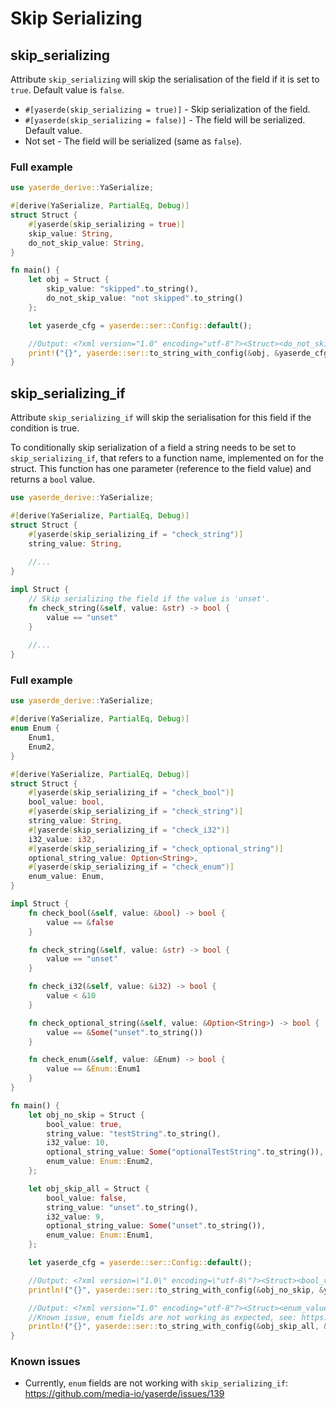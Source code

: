 # Skip Serializing

## skip_serializing

Attribute `skip_serializing` will skip the serialisation of the field if it is set to `true`. Default value is `false`. 

- `#[yaserde(skip_serializing = true)]` - Skip serialization of the field.
- `#[yaserde(skip_serializing = false)]` - The field will be serialized. Default value.
- Not set - The field will be serialized (same as `false`).

### Full example

```rust
use yaserde_derive::YaSerialize;

#[derive(YaSerialize, PartialEq, Debug)]
struct Struct {
    #[yaserde(skip_serializing = true)]
    skip_value: String,
    do_not_skip_value: String,
}

fn main() {
    let obj = Struct {
        skip_value: "skipped".to_string(),
        do_not_skip_value: "not skipped".to_string()
    };

    let yaserde_cfg = yaserde::ser::Config::default();

    //Output: <?xml version="1.0" encoding="utf-8"?><Struct><do_not_skip_value>not skipped</do_not_skip_value></Struct>
    print!("{}", yaserde::ser::to_string_with_config(&obj, &yaserde_cfg).ok().unwrap());
}
```

## skip_serializing_if

Attribute `skip_serializing_if` will skip the serialisation for this field if the condition is true.

To conditionally skip serialization of a field a string needs to be set to `skip_serializing_if`, that refers to a
function name, implemented on for the struct. This function has one parameter (reference to the field value) and returns a `bool` value.
```rust
use yaserde_derive::YaSerialize;

#[derive(YaSerialize, PartialEq, Debug)]
struct Struct {
    #[yaserde(skip_serializing_if = "check_string")]
    string_value: String,
    
    //...
}

impl Struct {
    // Skip serializing the field if the value is 'unset'.
    fn check_string(&self, value: &str) -> bool {
        value == "unset"
    }
    
    //...
}
```

### Full example

```rust
use yaserde_derive::YaSerialize;

#[derive(YaSerialize, PartialEq, Debug)]
enum Enum {
    Enum1,
    Enum2,
}

#[derive(YaSerialize, PartialEq, Debug)]
struct Struct {
    #[yaserde(skip_serializing_if = "check_bool")]
    bool_value: bool,
    #[yaserde(skip_serializing_if = "check_string")]
    string_value: String,
    #[yaserde(skip_serializing_if = "check_i32")]
    i32_value: i32,
    #[yaserde(skip_serializing_if = "check_optional_string")]
    optional_string_value: Option<String>,
    #[yaserde(skip_serializing_if = "check_enum")]
    enum_value: Enum,
}

impl Struct {
    fn check_bool(&self, value: &bool) -> bool {
        value == &false
    }

    fn check_string(&self, value: &str) -> bool {
        value == "unset"
    }

    fn check_i32(&self, value: &i32) -> bool {
        value < &10
    }

    fn check_optional_string(&self, value: &Option<String>) -> bool {
        value == &Some("unset".to_string())
    }

    fn check_enum(&self, value: &Enum) -> bool {
        value == &Enum::Enum1
    }
}

fn main() {
    let obj_no_skip = Struct {
        bool_value: true,
        string_value: "testString".to_string(),
        i32_value: 10,
        optional_string_value: Some("optionalTestString".to_string()),
        enum_value: Enum::Enum2,
    };

    let obj_skip_all = Struct {
        bool_value: false,
        string_value: "unset".to_string(),
        i32_value: 9,
        optional_string_value: Some("unset".to_string()),
        enum_value: Enum::Enum1,
    };

    let yaserde_cfg = yaserde::ser::Config::default();

    //Output: <?xml version=\"1.0\" encoding=\"utf-8\"?><Struct><bool_value>true</bool_value><string_value>testString</string_value><i32_value>10</i32_value><optional_string_value>optionalTestString</optional_string_value><enum_value>Enum2</enum_value></Struct>
    println!("{}", yaserde::ser::to_string_with_config(&obj_no_skip, &yaserde_cfg).ok().unwrap());

    //Output: <?xml version="1.0" encoding="utf-8"?><Struct><enum_value>Enum1</enum_value></Struct>
    //Known issue, enum fields are not working as expected, see: https://github.com/media-io/yaserde/issues/139
    println!("{}", yaserde::ser::to_string_with_config(&obj_skip_all, &yaserde_cfg).ok().unwrap());
}
```

### Known issues
- Currently, `enum` fields are not working with `skip_serializing_if`: https://github.com/media-io/yaserde/issues/139
